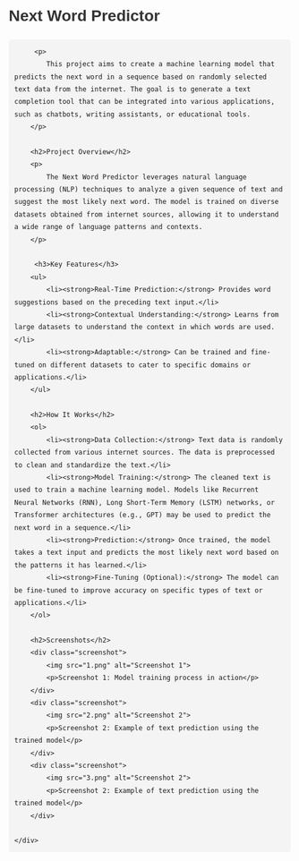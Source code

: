 <!DOCTYPE html>
<html lang="en">
<head>
    <meta charset="UTF-8">
    <meta name="viewport" content="width=device-width, initial-scale=1.0">
    <title>Next Word Predictor</title>
    <style>
        body {
            font-family: Arial, sans-serif;
            margin: 20px;
            line-height: 1.6;
        }
        h1, h2, h3 {
            color: #333;
        }
        pre {
            background-color: #f4f4f4;
            padding: 10px;
            border-radius: 5px;
            overflow-x: auto;
        }
        code {
            background-color: #f4f4f4;
            padding: 2px 4px;
            border-radius: 3px;
        }
        .container {
            max-width: 800px;
            margin: 0 auto;
        }
        .screenshot {
            text-align: center;
            margin-top: 20px;
        }
        .screenshot img {
            max-width: 100%;
            height: auto;
            border-radius: 5px;
            margin-bottom: 10px;
        }
        .screenshot p {
            font-style: italic;
            color: #666;
        }
    </style>
</head>
<body>
    <div class="container">
        <h1>Next Word Predictor</h1>
        
         <p>
            This project aims to create a machine learning model that predicts the next word in a sequence based on randomly selected text data from the internet. The goal is to generate a text completion tool that can be integrated into various applications, such as chatbots, writing assistants, or educational tools.
        </p>

        <h2>Project Overview</h2>
        <p>
            The Next Word Predictor leverages natural language processing (NLP) techniques to analyze a given sequence of text and suggest the most likely next word. The model is trained on diverse datasets obtained from internet sources, allowing it to understand a wide range of language patterns and contexts.
        </p>

         <h3>Key Features</h3>
        <ul>
            <li><strong>Real-Time Prediction:</strong> Provides word suggestions based on the preceding text input.</li>
            <li><strong>Contextual Understanding:</strong> Learns from large datasets to understand the context in which words are used.</li>
            <li><strong>Adaptable:</strong> Can be trained and fine-tuned on different datasets to cater to specific domains or applications.</li>
        </ul>

        <h2>How It Works</h2>
        <ol>
            <li><strong>Data Collection:</strong> Text data is randomly collected from various internet sources. The data is preprocessed to clean and standardize the text.</li>
            <li><strong>Model Training:</strong> The cleaned text is used to train a machine learning model. Models like Recurrent Neural Networks (RNN), Long Short-Term Memory (LSTM) networks, or Transformer architectures (e.g., GPT) may be used to predict the next word in a sequence.</li>
            <li><strong>Prediction:</strong> Once trained, the model takes a text input and predicts the most likely next word based on the patterns it has learned.</li>
            <li><strong>Fine-Tuning (Optional):</strong> The model can be fine-tuned to improve accuracy on specific types of text or applications.</li>
        </ol>

        <h2>Screenshots</h2>
        <div class="screenshot">
            <img src="1.png" alt="Screenshot 1">
            <p>Screenshot 1: Model training process in action</p>
        </div>
        <div class="screenshot">
            <img src="2.png" alt="Screenshot 2">
            <p>Screenshot 2: Example of text prediction using the trained model</p>
        </div>
        <div class="screenshot">
            <img src="3.png" alt="Screenshot 2">
            <p>Screenshot 2: Example of text prediction using the trained model</p>
        </div>
        
    </div>
</body>
</html>
